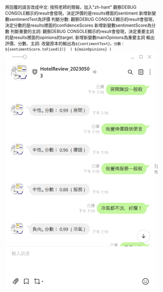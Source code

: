 將回覆的語言改成中文:
    按照老師的簡報，加入"zh-hant"
    觀察DEBUG CONSOLE顯示的result會發現，決定評價的是results裡面的sentiment
    新增新變數sentimentText為評價
判斷分數:
    觀察DEBUG CONSOLE顯示的result會發現，決定分數的是results裡面的confidenceScores
    新增新變數sentimentScore為分數
判斷重要的主詞:
    觀察DEBUG CONSOLE顯示的result會發現，決定重要主詞的是results裡面的opinions的target.
    新增新變數mainOpinions為重要主詞
輸出評價、分數、主詞:
    改變原本的輸出為`${sentimentText}。分數： ${sentimentScore.toFixed(2)}  ( ${mainOpinions} )`
![Alt text](homework4.png)